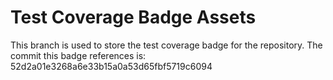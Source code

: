 # Test Coverage Badge Assets
This branch is used to store the test coverage badge for the repository.
The commit this badge references is: 52d2a01e3268a6e33b15a0a53d65fbf5719c6094
